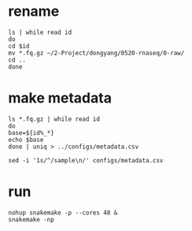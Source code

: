 # rename

```
ls | while read id
do
cd $id
mv *.fq.gz ~/2-Project/dongyang/0520-rnaseq/0-raw/
cd ..
done
```



# make metadata

```
ls *.fq.gz | while read id
do
base=${id%_*}
echo $base
done | uniq > ../configs/metadata.csv

sed -i '1s/^/sample\n/' configs/metadata.csv
```



# run

```
nohup snakemake -p --cores 48 &
snakemake -np
```

